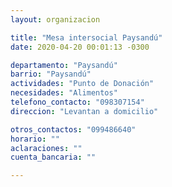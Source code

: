 ```yaml
---
layout: organizacion

title: "Mesa intersocial Paysandú"
date: 2020-04-20 00:01:13 -0300

departamento: "Paysandú"
barrio: "Paysandú"
actividades: "Punto de Donación"
necesidades: "Alimentos"
telefono_contacto: "098307154"
direccion: "Levantan a domicilio"

otros_contactos: "099486640"
horario: ""
aclaraciones: ""
cuenta_bancaria: ""

---
```

